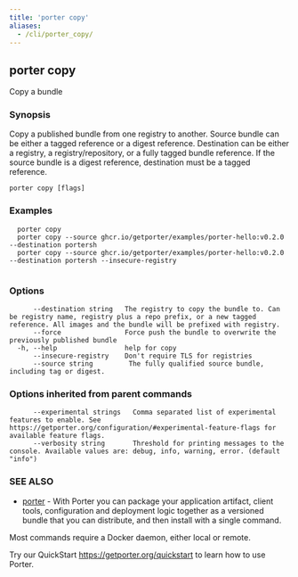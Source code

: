 ```yaml
---
title: 'porter copy'
aliases:
  - /cli/porter_copy/
---
```


## porter copy

Copy a bundle

### Synopsis

Copy a published bundle from one registry to another.
Source bundle can be either a tagged reference or a digest reference.
Destination can be either a registry, a registry/repository, or a fully tagged bundle reference.
If the source bundle is a digest reference, destination must be a tagged reference.

```
porter copy [flags]
```

### Examples

```
  porter copy
  porter copy --source ghcr.io/getporter/examples/porter-hello:v0.2.0 --destination portersh
  porter copy --source ghcr.io/getporter/examples/porter-hello:v0.2.0 --destination portersh --insecure-registry
		  
```

### Options

```
      --destination string   The registry to copy the bundle to. Can be registry name, registry plus a repo prefix, or a new tagged reference. All images and the bundle will be prefixed with registry.
      --force                Force push the bundle to overwrite the previously published bundle
  -h, --help                 help for copy
      --insecure-registry    Don't require TLS for registries
      --source string         The fully qualified source bundle, including tag or digest.
```

### Options inherited from parent commands

```
      --experimental strings   Comma separated list of experimental features to enable. See https://getporter.org/configuration/#experimental-feature-flags for available feature flags.
      --verbosity string       Threshold for printing messages to the console. Available values are: debug, info, warning, error. (default "info")
```

### SEE ALSO

* [porter](/cli/porter/)	 - With Porter you can package your application artifact, client tools, configuration and deployment logic together as a versioned bundle that you can distribute, and then install with a single command.

Most commands require a Docker daemon, either local or remote.

Try our QuickStart https://getporter.org/quickstart to learn how to use Porter.


